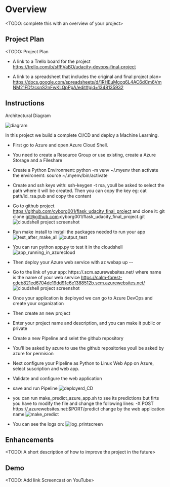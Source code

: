 # Overview

<TODO: complete this with an overview of your project>



## Project Plan
<TODO: Project Plan

* A link to a Trello board for the project
https://trello.com/b/sffFVaBO/udacity-devops-final-project

* A link to a spreadsheet that includes the original and final project plan>
https://docs.google.com/spreadsheets/d/1RHEuMgcq6L4AC6dCm6VmNM21FDfzcsnS2nFwKLQpPpA/edit#gid=1348135932

## Instructions

 Architectural Diagram

![diagram](https://user-images.githubusercontent.com/27867802/183260896-e27a980d-f11a-4225-93c0-f839ba99dde1.png)



In this project we build a complete CI/CD and deploy a Machine Learning.

- First go to Azure and open Azure Cloud Shell.
- You need to create a Resource Group or use existing, create a Azure Storage and a Fileshare
- Create a Python Environment: python -m venv ~/.myenv then activate the environemt:
  source ~/.myenv/bin/activate
- Create and ssh keys with: ssh-keygen -t rsa, youll be asked to select the path where it will be created.
  Then you can copy the key eg: cat path/id_rsa.pub and copy the content
- Go to github project https://github.com/cyborg001/flask_udacity_final_project and clone it:
  git clone git@github.com:cyborg001/flask_udacity_final_project.git
  ![cloudshell project screenshot](https://user-images.githubusercontent.com/27867802/183228949-667930e4-5bfa-42f3-ad77-b8b7c164338f.png)
- Run make install to install the packages needed to run your app
  ![test_after_make_all](https://user-images.githubusercontent.com/27867802/183237635-a26453df-0832-44a7-abcc-f8fe185ae181.png)
  ![output_test](https://user-images.githubusercontent.com/27867802/183237593-126715a1-1e27-4ce7-88bb-39aa39aaded5.png)
- You can run python app.py to test it in the cloudshell
  ![app_running_in_azurecloud](https://user-images.githubusercontent.com/27867802/183238965-58d9bc7e-3149-4332-8ee4-c7c424fadc37.png)
- Then deploy your Azure web service with az webap up --<name>
- Go to the link of your app: https://<name>.scm.azurewebsites.net/ where name is the name of your web service
  https://calm-forest-cdeb821ed6704dc19dd91c6e1388512b.scm.azurewebsites.net/
  ![cloudshell project screenshot](https://user-images.githubusercontent.com/27867802/183265957-8835548a-d9f5-4a93-a7d2-36e9204b9cd0.png)

- Once your application is deployed we can go to Azure DevOps and create your organization
- Then create an new project
- Enter your project name and description, and you can make it public or private
- Create a new Pipeline and selet the github repository
- You'll be asked by azure to use the github repositories youll be asked by azure for permision
- Next configure your Pipeline as Python to Linux Web App on Azure, select suscription and web app.
- Validate and configure the web application 
- save and run Pipeline
  ![deployerd_CD](https://user-images.githubusercontent.com/27867802/183238075-da785ac2-431a-4841-8a3b-5ff874a10e22.png)
- you can run make_predict_azure_app.sh to see its predictions but firts you have to modify the file and change
  the following lines: -X POST https://<appname>.azurewebsites.net:$PORT/predict change <appname> 
  by the web application name
  ![make_predict](https://user-images.githubusercontent.com/27867802/183237890-0b90c289-9418-48be-a345-c0cec086990b.png)
- You can see the logs on: 
  ![log_printscreen](https://user-images.githubusercontent.com/27867802/183238142-c2dc169a-6a84-4d56-b1c0-4e0b0c0d6aa8.png)

## Enhancements

<TODO: A short description of how to improve the project in the future>

## Demo 

<TODO: Add link Screencast on YouTube>


